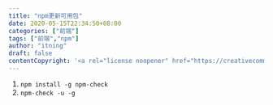 ```yaml
---
title: "npm更新可用包"
date: 2020-05-15T22:34:50+08:00
categories: ["前端"]
tags: ["前端","npm"]
author: "itning"
draft: false
contentCopyright: '<a rel="license noopener" href="https://creativecommons.org/licenses/by-nc-nd/4.0/" target="_blank">CC BY-NC-ND 4.0</a>'
---
```


1. `npm install -g npm-check`
2. `npm-check -u -g`
<!--more-->
